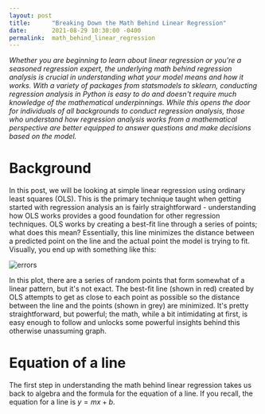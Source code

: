 ```yaml
---
layout: post
title:      "Breaking Down the Math Behind Linear Regression"
date:       2021-08-29 10:30:00 -0400
permalink:  math_behind_linear_regression
---
```


*Whether you are beginning to learn about linear regression or you're a seasoned regression expert, the underlying math behind regression analysis is crucial in understanding what your model means and how it works. With a variety of packages from statsmodels to sklearn, conducting regression analysis in Python is easy to do and doesn't require much knowledge of the mathematical underpinnings. While this opens the door for individuals of all backgrounds to conduct regression analysis, those who understand how regression analysis works from a mathematical perspective are better equipped to answer questions and make decisions based on the model.*

# Background
In this post, we will be looking at simple linear regression using ordinary least squares (OLS). This is the primary technique taught when getting started with regression analysis an is fairly straightforward - understanding how OLS works provides a good foundation for other regression techniques. OLS works by creating a best-fit line through a series of points; what does this mean? Essentially, this line minimizes the distance between a predicted point on the line and the actual point the model is trying to fit. Visually, you end up with something like this:

![errors](https://user-images.githubusercontent.com/41350313/131257038-0a31ba50-83bc-4102-99b1-ec8a85341065.png)

In this plot, there are a series of random points that form somewhat of a linear pattern, but it's not exact. The best-fit line (shown in red) created by OLS attempts to get as close to each point as possible so the distance between the line and the points (shown in grey) are minimized. It's pretty straightforward, but powerful; the math, while a bit intimidating at first, is easy enough to follow and unlocks some powerful insights behind this otherwise unassuming graph.

# Equation of a line
The first step in understanding the math behind linear regression takes us back to algebra and the formula for the equation of a line. If you recall, the equation for a line is $y = mx + b$.
